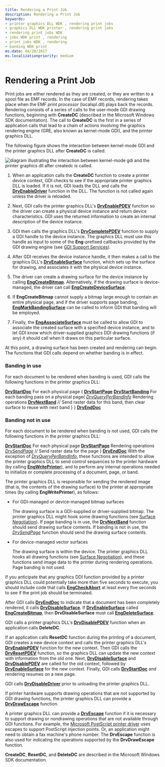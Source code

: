 ```yaml
---
title: Rendering a Print Job
description: Rendering a Print Job
keywords:
- printer graphics DLL WDK , rendering print jobs
- graphics DLL WDK printer , rendering print jobs
- rendering print jobs WDK
- jobs WDK print , rendering
- print jobs WDK , rendering
- banding WDK print
ms.date: 04/20/2017
ms.localizationpriority: medium
---
```


# Rendering a Print Job





Print jobs are either rendered as they are created, or they are written to a spool file as EMF records. In the case of EMF records, rendering takes place when the EMF *print processor* (localspl.dll) plays back the records. Rendering consists of a series of calls to the user-mode GDI drawing functions, beginning with **CreateDC** (described in the Microsoft Windows SDK documentation). The call to **CreateDC** is the first in a series of application calls that lead to a chain of actions involving the graphics rendering engine (GRE, also known as kernel-mode GDI), and the printer graphics DLL.

The following figure shows the interaction between kernel-mode GDI and the printer graphics DLL after **CreateDC** is called.

![diagram illustrating the interaction between kernel-mode gdi and the printer graphics dll after createdc is called.](images/gdirendr2.png)

1.  When an application calls the **CreateDC** function to create a printer device context, GDI checks to see if the appropriate printer graphics DLL is loaded. If it is not, GDI loads the DLL and calls the [**DrvEnableDriver**](/windows/win32/api/winddi/nf-winddi-drvenabledriver) function in the DLL. The function is not called again unless the driver is reloaded.

2.  Next, GDI calls the printer graphics DLL's [**DrvEnablePDEV**](/windows/win32/api/winddi/nf-winddi-drvenablepdev) function so the driver can create a physical device instance and return device characteristics. GDI uses the returned information to create an internal description of the device instance.

3.  GDI then calls the graphics DLL's [**DrvCompletePDEV**](/windows/win32/api/winddi/nf-winddi-drvcompletepdev) function to supply a GDI handle to the device instance. The graphics DLL must use this handle as input to some of the **Eng**-prefixed callbacks provided by the GDI drawing engine (see [GDI Support Services](../display/gdi-support-services.md)).

4.  After GDI receives the device instance handle, it then makes a call to the graphics DLL's [**DrvEnableSurface**](/windows/win32/api/winddi/nf-winddi-drvenablesurface) function, which sets up the surface for drawing, and associates it with the physical device instance.

5.  The driver can create a drawing surface for the device instance by calling [**EngCreateBitmap**](/windows/win32/api/winddi/nf-winddi-engcreatebitmap). Alternatively, if the drawing surface is device-managed, the driver can call [**EngCreateDeviceSurface**](/windows/win32/api/winddi/nf-winddi-engcreatedevicesurface).

6.  If **EngCreateBitmap** cannot supply a bitmap large enough to contain an entire physical page, and if the driver supports page banding, [**EngMarkBandingSurface**](/windows/win32/api/winddi/nf-winddi-engmarkbandingsurface) can be called to inform GDI that banding will be employed.

7.  Finally, the [**EngAssociateSurface**](/windows/win32/api/winddi/nf-winddi-engassociatesurface) must be called to allow GDI to associate the created surface with a specified device instance, and to let GDI know which driver-supplied graphics DDI drawing functions (if any) it should call when it draws on this particular surface.

At this point, a drawing surface has been created and rendering can begin. The functions that GDI calls depend on whether banding is in effect.

### Banding in use

For each document to be rendered when banding is used, GDI calls the following functions in the printer graphics DLL:

[**DrvStartDoc**](/windows/win32/api/winddi/nf-winddi-drvstartdoc)
For each physical page {
[**DrvStartPage**](/windows/win32/api/winddi/nf-winddi-drvstartpage)
[**DrvStartBanding**](/windows/win32/api/winddi/nf-winddi-drvstartbanding)
For each banding pass on a physical page{
[*DrvQueryPerBandInfo*](/windows/win32/api/winddi/nf-winddi-drvqueryperbandinfo)
Rendering operations
[**DrvNextBand**](/windows/win32/api/winddi/nf-winddi-drvnextband) // Send raster data for this band, then clear surface to reuse with next band
    }
}
[**DrvEndDoc**](/windows/win32/api/winddi/nf-winddi-drvenddoc)
### <a href="" id="banding-not-in-use"></a> Banding not in use

For each document to be rendered when banding is not used, GDI calls the following functions in the printer graphics DLL:

[**DrvStartDoc**](/windows/win32/api/winddi/nf-winddi-drvstartdoc)
For each physical page
[**DrvStartPage**](/windows/win32/api/winddi/nf-winddi-drvstartpage)
Rendering operations
[*DrvSendPage*](/windows/win32/api/winddi/nf-winddi-drvsendpage) // Send raster data for the page
}
[**DrvEndDoc**](/windows/win32/api/winddi/nf-winddi-drvenddoc)
With the exception of [*DrvQueryPerBandInfo*](/windows/win32/api/winddi/nf-winddi-drvqueryperbandinfo), these functions are intended to allow the printer graphics DLL to send control sequences to the printer hardware (by calling [**EngWritePrinter**](/windows/win32/api/winddi/nf-winddi-engwriteprinter)), and to perform any internal operations needed to initialize or complete processing of a document, page, or band.

The printer graphics DLL is responsible for sending the rendered image (that is, the contents of the drawing surface) to the printer at appropriate times (by calling **EngWritePrinter**), as follows:

-   For GDI-managed or device-managed bitmap surfaces

    The drawing surface is a GDI-supplied or driver-supplied bitmap. The printer graphics DLL might hook some drawing functions (see [Surface Negotiation](../display/surface-negotiation.md)). If page banding is in use, the [**DrvNextBand**](/windows/win32/api/winddi/nf-winddi-drvnextband) function should send drawing surface contents. If banding is not in use, the [*DrvSendPage*](/windows/win32/api/winddi/nf-winddi-drvsendpage) function should send the drawing surface contents.

-   For device-managed vector surfaces

    The drawing surface is within the device. The printer graphics DLL hooks all drawing functions (see [Surface Negotiation](../display/surface-negotiation.md)), and these functions send image data to the printer during rendering operations. Page banding is not used.

If you anticipate that any graphics DDI function provided by a printer graphics DLL could potentially take more than five seconds to execute, you should include code that calls [**EngCheckAbort**](/windows/win32/api/winddi/nf-winddi-engcheckabort) at least every five seconds to see if the print job should be terminated.

After GDI calls [**DrvEndDoc**](/windows/win32/api/winddi/nf-winddi-drvenddoc) to indicate that a document has been completely rendered, it calls [**DrvDisableSurface**](/windows/win32/api/winddi/nf-winddi-drvdisablesurface). If [**DrvEnableSurface**](/windows/win32/api/winddi/nf-winddi-drvenablesurface) called [**EngCreateBitmap**](/windows/win32/api/winddi/nf-winddi-engcreatebitmap), then **DrvDisableSurface** must call [**EngDeleteSurface**](/windows/win32/api/winddi/nf-winddi-engdeletesurface).

GDI calls a printer graphics DLL's [**DrvDisablePDEV**](/windows/win32/api/winddi/nf-winddi-drvdisablepdev) function when an application calls **DeleteDC**.

If an application calls **ResetDC** function during the printing of a document, GDI creates a new device context and calls the printer graphics DLL's [**DrvEnablePDEV**](/windows/win32/api/winddi/nf-winddi-drvenablepdev) function for the new context. Then GDI calls the [**DrvResetPDEV**](/windows/win32/api/winddi/nf-winddi-drvresetpdev) function, so the graphics DLL can update the new context with information from the old one. Next, [**DrvDisableSurface**](/windows/win32/api/winddi/nf-winddi-drvdisablesurface) and [**DrvDisablePDEV**](/windows/win32/api/winddi/nf-winddi-drvdisablepdev) are called for the old context, followed by [**DrvEnableSurface**](/windows/win32/api/winddi/nf-winddi-drvenablesurface) for the new context. Finally, GDI calls [**DrvStartDoc**](/windows/win32/api/winddi/nf-winddi-drvstartdoc) and rendering resumes on a new page.

GDI calls [**DrvDisableDriver**](/windows/win32/api/winddi/nf-winddi-drvdisabledriver) prior to unloading the printer graphics DLL.

If printer hardware supports drawing operations that are not supported by GDI drawing functions, the printer graphics DLL can provide a [**DrvDrawEscape**](/windows/win32/api/winddi/nf-winddi-drvdrawescape) function.

A printer graphics DLL can provide a [**DrvEscape**](/windows/win32/api/winddi/nf-winddi-drvescape) function if it is necessary to support drawing or nondrawing operations that are not available through GDI functions. For example, the [Microsoft PostScript printer driver](microsoft-postscript-printer-driver.md) uses escapes to support PostScript injection points. Or, an application might need to obtain a fax machine's phone number. The **DrvEscape** function is also used for indicating the operations supported by the **DrvDrawEscape** function.

**CreateDC**, **ResetDC**, and **DeleteDC** are described in the Microsoft Windows SDK documentation.

 

